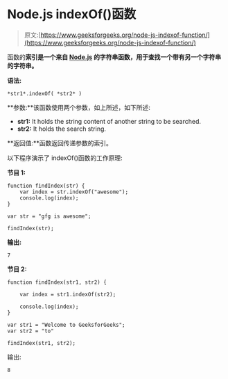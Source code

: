 # Node.js indexOf()函数

> 原文:[https://www.geeksforgeeks.org/node-js-indexof-function/](https://www.geeksforgeeks.org/node-js-indexof-function/)

函数的**索引是一个来自 [Node.js](https://www.geeksforgeeks.org/introduction-to-nodejs/) 的字符串函数，用于查找一个带有另一个字符串的字符串。**

**语法:**

```
*str1*.indexOf( *str2* )
```

**参数:**该函数使用两个参数，如上所述，如下所述:

*   **str1:** It holds the string content of another string to be searched.
*   **str2:** It holds the search string.

**返回值:**函数返回传递参数的索引。

以下程序演示了 indexOf()函数的工作原理:

**节目 1:**

```
function findIndex(str) {
    var index = str.indexOf("awesome");
    console.log(index);
}

var str = "gfg is awesome";

findIndex(str);
```

**输出:**

```
7
```

**节目 2:**

```
function findIndex(str1, str2) {

    var index = str1.indexOf(str2);

    console.log(index);
}

var str1 = "Welcome to GeeksforGeeks";
var str2 = "to"

findIndex(str1, str2);
```

输出:

```
8
```